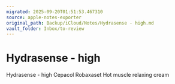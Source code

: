 ```yaml
---
migrated: 2025-09-20T01:51:53.467310
source: apple-notes-exporter
original_path: Backup/iCloud/Notes/Hydrasense - high.md
vault_folder: Inbox/to-review
---
```

# Hydrasense - high

Hydrasense - high
Cepacol 
Robaxaset
Hot muscle relaxing cream
